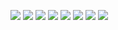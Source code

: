 ![](https://raw.githubusercontent.com/doivglser/mindevenviro/master/docs/pics/title.png)
![](https://raw.githubusercontent.com/doivglser/mindevenviro/master/docs/pics/addjus_one.jpg)
![](https://raw.githubusercontent.com/doivglser/mindevenviro/master/docs/pics/addjus_two.jpg)
![](https://raw.githubusercontent.com/doivglser/mindevenviro/master/docs/pics/addjus_three.jpg)
![](https://raw.githubusercontent.com/doivglser/mindevenviro/master/docs/pics/addjus_five.jpg)
![](https://raw.githubusercontent.com/doivglser/mindevenviro/master/docs/pics/addjus_six.jpg)
![](https://raw.githubusercontent.com/doivglser/mindevenviro/master/docs/pics/addjus_seven.jpg)
![](https://raw.githubusercontent.com/doivglser/mindevenviro/master/docs/pics/footer.png)
